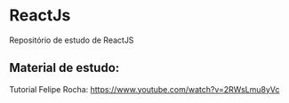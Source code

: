 # ReactJs
Repositório de estudo de ReactJS

## Material de estudo:
Tutorial Felipe Rocha: https://www.youtube.com/watch?v=2RWsLmu8yVc
